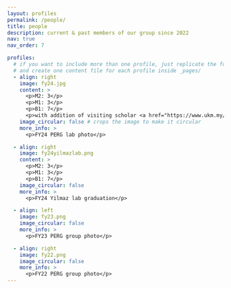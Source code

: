 ```yaml
---
layout: profiles
permalink: /people/
title: people
description: current & past members of our group since 2022
nav: true
nav_order: 7

profiles:
  # if you want to include more than one profile, just replicate the following block
  # and create one content file for each profile inside _pages/
  - align: right
    image: fy24.jpg
    content: >
      <p>M2: 3</p>
      <p>M1: 3</p>
      <p>B1: 7</p>
      <p>with addition of visiting scholar <a href="https://www.ukm.my/jkmp/wp-content/uploads/2021/08/MJG.pdf">Prof. Mariyam Ghazali</a> from <a href="https://www.ukm.my/portalukm/institute/">UKM</a>.
    image_circular: false # crops the image to make it circular
    more_info: >
      <p>FY24 PERG lab photo</p>

  - align: right
    image: fy24yilmazlab.png
    content: >
      <p>M2: 3</p>
      <p>M1: 3</p>
      <p>B1: 7</p>
    image_circular: false
    more_info: >
      <p>FY24 Yilmaz lab graduation</p>

  - align: left
    image: fy23.png
    image_circular: false
    more_info: >
      <p>FY23 PERG group photo</p>

  - align: right
    image: fy22.png
    image_circular: false
    more_info: >
      <p>FY22 PERG group photo</p>
---
```

